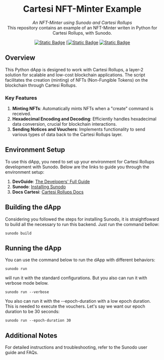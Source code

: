 <div align="center">
    <h1>Cartesi NFT-Minter Example</h1>
    <i>An NFT-Minter using Sunodo and Cartesi Rollups</i>
</div>
<div align="center">
  This repository contains an example of an NFT-Minter writen in Python for Cartesi Rollups, with Sunodo.
</div>

<div align="center">
  
  <a href="">[![Static Badge](https://img.shields.io/badge/cartesi--rollups-1.0.0-5bd1d7)](https://docs.cartesi.io/cartesi-rollups/)</a>
  <a href="">[![Static Badge](https://img.shields.io/badge/sunodo-0.9.5-blue
)</a>
  <a href="">[![Static Badge](https://img.shields.io/badge/python-3.11-yellow)](https://www.python.org/)</a>
</div>

## Overview

This Python dApp is designed to work with Cartesi Rollups, a layer-2 solution for scalable and low-cost blockchain applications. The script facilitates the creation (minting) of NFTs (Non-Fungible Tokens) on the blockchain through Cartesi Rollups.

### Key Features

1. **Minting NFTs**: Automatically mints NFTs when a "create" command is received.
2. **Hexadecimal Encoding and Decoding**: Efficiently handles hexadecimal data conversion, crucial for blockchain interactions.
3. **Sending Notices and Vouchers**: Implements functionality to send various types of data back to the Cartesi Rollups layer.


## Environment Setup

To use this dApp, you need to set up your environment for Cartesi Rollups development with Sunodo. Below are the links to guide you through the environment setup:

1. **DevGuide**: [The Developers' Full Guide](https://github.com/cartesi/DevGuide)
2. **Sunodo**: [Installing Sunodo](https://docs.sunodo.io/guide/introduction/installing)
3. **Docs Cartesi**: [Cartesi Rollups Docs](https://docs.cartesi.io/cartesi-rollups/overview/)

## Building the dApp

Considering you followed the steps for installing Sunodo, it is straightfoward to build all the necessary to run this backend. Just run the command bellow:

```
sunodo build
```

## Running the dApp

You can use the command below to run the dApp with different behaviors:

```
sunodo run
```

will run it with the standard configurations. But you also can run it with verbose mode below.

```
sunodo run --verbose
```

You also can run it with the --epoch-duration with a low epoch duration. This is needed to execute the vouchers. Let's say we want our epoch duration to be 30 seconds:


```
sunodo run --epoch-duration 30
```

## Additional Notes

For detailed instructions and troubleshooting, refer to the Sunodo user guide and FAQs.
